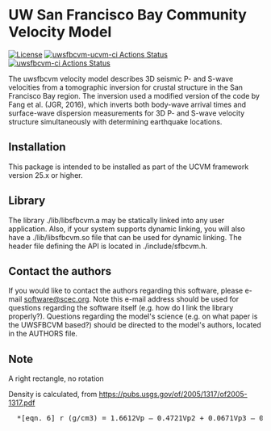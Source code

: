 # UW San Francisco Bay Community Velocity Model

[![License](https://img.shields.io/badge/License-BSD_3--Clause-blue.svg)](https://opensource.org/licenses/BSD-3-Clause)
[![uwsfbcvm-ucvm-ci Actions Status](https://github.com/SCECcode/uwsfbcvm/workflows/uwsfbcvm-ucvm-ci/badge.svg)](https://github.com/SCECcode/uwsfbcvm/actions)
[![uwsfbcvm-ci Actions Status](https://github.com/SCECcode/uwsfbcvm/workflows/uwsfbcvm-ci/badge.svg)](https://github.com/SCECcode/uwsfbcvm/actions)

The uwsfbcvm velocity model describes 3D seismic P- and S-wave velocities from a
tomographic inversion for crustal structure in the San Francisco Bay region. The
inversion used a modified version of the code by Fang et al. (JGR, 2016), which
inverts both body-wave arrival times and surface-wave dispersion measurements 
for 3D P- and S-wave velocity structure simultaneously with determining earthquake
locations.

## Installation

This package is intended to be installed as part of the UCVM framework
version 25.x or higher.

## Library

The library ./lib/libsfbcvm.a may be statically linked into any
user application. Also, if your system supports dynamic linking,
you will also have a ./lib/libsfbcvm.so file that can be used
for dynamic linking. The header file defining the API is located
in ./include/sfbcvm.h.


## Contact the authors

If you would like to contact the authors regarding this software,
please e-mail software@scec.org. Note this e-mail address should
be used for questions regarding the software itself (e.g. how
do I link the library properly?). Questions regarding the model's
science (e.g. on what paper is the UWSFBCVM based?) should be directed
to the model's authors, located in the AUTHORS file.

## Note

A right rectangle, no rotation 

Density is calculated, from https://pubs.usgs.gov/of/2005/1317/of2005-1317.pdf

<pre>
  *[eqn. 6] r (g/cm3) = 1.6612Vp – 0.4721Vp2 + 0.0671Vp3 – 0.0043Vp4 + 0.000106Vp5
</pre>


